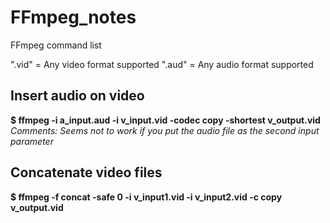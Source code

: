 # FFmpeg_notes
FFmpeg command list

".vid" = Any video format supported
".aud" = Any audio format supported

## Insert audio on video
**$ ffmpeg -i a_input.aud -i v_input.vid -codec copy -shortest v_output.vid**
_Comments: Seems not to work if you put the audio file as the second input parameter_

## Concatenate video files
**$ ffmpeg -f concat -safe 0 -i v_input1.vid -i v_input2.vid -c copy v_output.vid**
